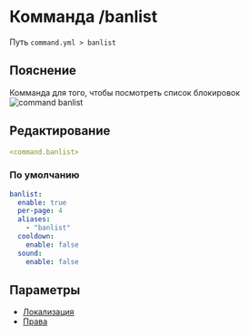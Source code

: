 # Комманда /banlist
Путь `command.yml > banlist`

## Пояснение
Комманда для того, чтобы посмотреть список блокировок
![command banlist](/commandbanlist.png)

## Редактирование
```yaml
<command.banlist>
```

### По умолчанию
```yaml
banlist:
  enable: true
  per-page: 4
  aliases:
    - "banlist"
  cooldown:
    enable: false
  sound:
    enable: false
```

## Параметры

- [Локализация](/docs/localizations/ru_ru/command/banlist/)
- [Права](/docs/permission/command/banlist/)

<!--@include: @/parts/enable.md-->
<!--@include: @/parts/perPage.md-->
<!--@include: @/parts/aliases.md-->
<!--@include: @/parts/cooldown.md-->
<!--@include: @/parts/sound.md-->